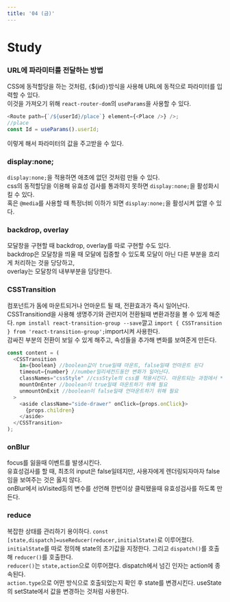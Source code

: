 ```yaml
---
title: '04 (금)'
---
```


# Study

### URL에 파라미터를 전달하는 방법

CSS에 동적할당을 하는 것처럼, `{`${id}`}`방식을 사용해 URL에 동적으로 파라미터를 입력할 수 있다.  
이것을 가져오기 위해 `react-router-dom`의 `useParams`을 사용할 수 있다.

```js
<Route path={`/${userId}/place`} element={<Place />} />;
//place
const Id = useParams().userId;
```

이렇게 해서 파라미터의 값을 주고받을 수 있다.

### display:none;

`display:none;`을 적용하면 애초에 없던 것처럼 만들 수 있다.  
css의 동적할당을 이용해 유효성 검사를 통과하지 못하면 `display:none;`을 활성화시킬 수 있다.  
혹은 `@media`를 사용할 때 특정너비 이하가 되면 `display:none;`을 활성시켜 없앨 수 있다.

### backdrop, overlay

모달창을 구현할 때 backdrop, overlay를 따로 구현할 수도 있다.  
backdrop은 모달창을 띄울 때 모달에 집중할 수 있도록 모달이 아닌 다른 부분을 흐리게 처리하는 것을 당당하고,  
overlay는 모달창의 내부부분을 담당한다.

### CSSTransition

컴포넌트가 돔에 마운트되거나 언마운트 될 때, 전환효과가 즉시 일어난다.  
CSSTransitiond을 사용해 생명주기와 관련지어 전환될때 변환과정을 볼 수 있게 해준다.
`npm install react-transition-group --save`깔고 `import { CSSTransition } from 'react-transition-group';`import시켜 사용한다.  
감싸진 부분의 전환이 보일 수 있게 해주고, 속성들을 추가해 변화를 보여준게 만든다.

```js
const content = (
  <CSSTransition
    in={boolean} //boolean값이 true일떄 마운트, false일떄 언마운트 된다
    timeout={number} //number밀리세컨드동안 변화가 일어난다.
    classNames="cssStyle" //cssStyle의 css를 적용시킨다. 마운트되는 과정에서 *-enter, *-enter-active가 적용되고, 언마운트되는 과정에서 *-exit, *-exit-active가 순차적으로 작동한다.
    mountOnEnter //boolean이 true일때 마운트하기 위해 필요
    unmountOnExit //boolean이 false일때 언마운트하기 위해 필요
  >
    <aside className="side-drawer" onClick={props.onClick}>
      {props.children}
    </aside>
  </CSSTransition>
);
```

### onBlur

focus를 잃을때 이벤트를 발생시킨다.  
유효성검사를 할 때, 최초의 input은 false일테지만, 사용자에게 렌더링되자마자 false임을 보여주는 것은 옳지 않다.  
onBlur에서 isVisited등의 변수를 선언해 한번이상 클릭됐을때 유효성검사를 하도록 만든다.

### reduce

복잡한 상태를 관리하기 용이하다.
`const [state,dispatch]=useReducer(reducer,initialState)`로 이루어졌다.  
`initialState`를 따로 정의해 state의 초기값을 지정한다. 그리고 `dispatch()`를 호출해 `reducer()`를 호출한다.  
`reducer()`는 `state,action`으로 이루어졌다. dispatch에서 넘긴 인자는 action에 종속된다.  
`action.type`으로 어떤 방식으로 호출되었는지 확인 후 state를 변경시킨다. useState의 setState에서 값을 변경하는 것처럼 사용한다.
